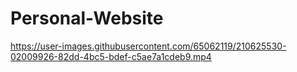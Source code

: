 # Personal-Website

https://user-images.githubusercontent.com/65062119/210625530-02009926-82dd-4bc5-bdef-c5ae7a1cdeb9.mp4
